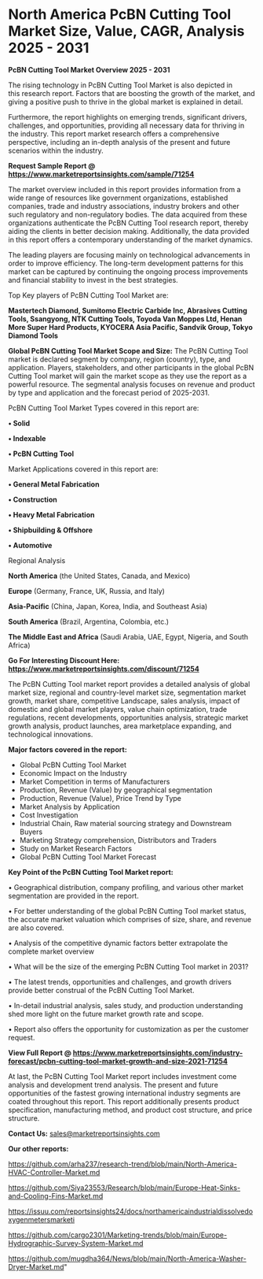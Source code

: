 # North America PcBN Cutting Tool Market Size, Value, CAGR, Analysis 2025 - 2031

<Strong> PcBN Cutting Tool Market Overview 2025 - 2031</strong>

The rising technology in PcBN Cutting Tool Market is also depicted in this research report. Factors that are boosting the growth of the market, and giving a positive push to thrive in the global market is explained in detail.

Furthermore, the report highlights on emerging trends, significant drivers, challenges, and opportunities, providing all necessary data for thriving in the industry. This report market research offers a comprehensive perspective, including an in-depth analysis of the present and future scenarios within the industry.

<strong>Request Sample Report @ <a href=https://www.marketreportsinsights.com/sample/71254>https://www.marketreportsinsights.com/sample/71254</a></strong>

The market overview included in this report provides information from a wide range of resources like government organizations, established companies, trade and industry associations, industry brokers and other such regulatory and non-regulatory bodies. The data acquired from these organizations authenticate the PcBN Cutting Tool research report, thereby aiding the clients in better decision making. Additionally, the data provided in this report offers a contemporary understanding of the market dynamics.

The leading players are focusing mainly on technological advancements in order to improve efficiency. The long-term development patterns for this market can be captured by continuing the ongoing process improvements and financial stability to invest in the best strategies.

Top Key players of PcBN Cutting Tool Market are:

<strong>Mastertech Diamond, Sumitomo Electric Carbide Inc, Abrasives Cutting Tools, Ssangyong, NTK Cutting Tools, Toyoda Van Moppes Ltd, Henan More Super Hard Products, KYOCERA Asia Pacific, Sandvik Group, Tokyo Diamond Tools</strong>

<strong><b>Global PcBN Cutting Tool Market Scope and Size:</b></strong>
The PcBN Cutting Tool market is declared segment by company, region (country), type, and application. Players, stakeholders, and other participants in the global PcBN Cutting Tool market will gain the market scope as they use the report as a powerful resource. The segmental analysis focuses on revenue and product by type and application and the forecast period of 2025-2031.

PcBN Cutting Tool Market Types covered in this report are:

<strong>• Solid

• Indexable

• PcBN Cutting Tool</strong>

Market Applications covered in this report are:

<strong>• General Metal Fabrication

• Construction

• Heavy Metal Fabrication

• Shipbuilding & Offshore

• Automotive</strong> 

Regional Analysis

<strong>North America</strong> (the United States, Canada, and Mexico)

<strong>Europe</strong> (Germany, France, UK, Russia, and Italy)

<strong>Asia-Pacific</strong> (China, Japan, Korea, India, and Southeast Asia)

<strong>South America</strong> (Brazil, Argentina, Colombia, etc.)

<strong>The Middle East and Africa</strong> (Saudi Arabia, UAE, Egypt, Nigeria, and South Africa)

<strong>Go For Interesting Discount Here: <a href=https://www.marketreportsinsights.com/discount/71254>https://www.marketreportsinsights.com/discount/71254</a></strong>

The PcBN Cutting Tool market report provides a detailed analysis of global market size, regional and country-level market size, segmentation market growth, market share, competitive Landscape, sales analysis, impact of domestic and global market players, value chain optimization, trade regulations, recent developments, opportunities analysis, strategic market growth analysis, product launches, area marketplace expanding, and technological innovations.

<strong><b>Major factors covered in the report:</b></strong>
<ul>
  <li>Global PcBN Cutting Tool Market </li>
  <li>Economic Impact on the Industry</li>
  <li>Market Competition in terms of Manufacturers</li>
  <li>Production, Revenue (Value) by geographical segmentation</li>
  <li>Production, Revenue (Value), Price Trend by Type</li>
  <li>Market Analysis by Application</li>
  <li>Cost Investigation</li>
  <li>Industrial Chain, Raw material sourcing strategy and Downstream Buyers</li>
  <li>Marketing Strategy comprehension, Distributors and Traders</li>
  <li>Study on Market Research Factors</li>
  <li>Global PcBN Cutting Tool Market Forecast</li>
</ul>

<strong><b>Key Point of the PcBN Cutting Tool Market report:</b></strong>

• Geographical distribution, company profiling, and various other market segmentation are provided in the report.

• For better understanding of the global PcBN Cutting Tool market status, the accurate market valuation which comprises of size, share, and revenue are also covered.

• Analysis of the competitive dynamic factors better extrapolate the complete market overview

• What will be the size of the emerging PcBN Cutting Tool market in 2031?

• The latest trends, opportunities and challenges, and growth drivers provide better construal of the PcBN Cutting Tool Market.

• In-detail industrial analysis, sales study, and production understanding shed more light on the future market growth rate and scope.

• Report also offers the opportunity for customization as per the customer request.

<strong><b>View Full Report @ <a href=https://www.marketreportsinsights.com/industry-forecast/pcbn-cutting-tool-market-growth-and-size-2021-71254>https://www.marketreportsinsights.com/industry-forecast/pcbn-cutting-tool-market-growth-and-size-2021-71254</a></b></strong>


At last, the PcBN Cutting Tool Market report includes investment come analysis and development trend analysis. The present and future opportunities of the fastest growing international industry segments are coated throughout this report. This report additionally presents product specification, manufacturing method, and product cost structure, and price structure.

<strong>Contact Us:</strong>
sales@marketreportsinsights.com

<strong>Our other reports:</strong>

<a href=https://github.com/arha237/research-trend/blob/main/North-America-HVAC-Controller-Market.md>https://github.com/arha237/research-trend/blob/main/North-America-HVAC-Controller-Market.md</a>

<a href=https://github.com/Siya23553/Research/blob/main/Europe-Heat-Sinks-and-Cooling-Fins-Market.md>https://github.com/Siya23553/Research/blob/main/Europe-Heat-Sinks-and-Cooling-Fins-Market.md</a>

<a href=https://issuu.com/reportsinsights24/docs/northamericaindustrialdissolvedoxygenmetersmarketi>https://issuu.com/reportsinsights24/docs/northamericaindustrialdissolvedoxygenmetersmarketi</a>

<a href=https://github.com/cargo2301/Marketing-trends/blob/main/Europe-Hydrographic-Survey-System-Market.md>https://github.com/cargo2301/Marketing-trends/blob/main/Europe-Hydrographic-Survey-System-Market.md</a>

<a href=https://github.com/mugdha364/News/blob/main/North-America-Washer-Dryer-Market.md>https://github.com/mugdha364/News/blob/main/North-America-Washer-Dryer-Market.md</a>"
